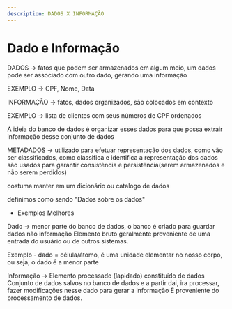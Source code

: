 ```yaml
---
description: DADOS X INFORMAÇÃO
---
```


# Dado e Informação

DADOS -> fatos que podem ser armazenados em algum meio, um dados pode ser associado com outro dado, gerando uma informação

EXEMPLO -> CPF, Nome, Data

INFORMAÇÃO -> fatos, dados organizados, são colocados em contexto

EXEMPLO -> lista de clientes com seus números de CPF ordenados

A ideia do banco de dados é organizar esses dados para que possa extrair informação desse conjunto de dados

METADADOS -> utilizado para efetuar representação dos dados, como vão ser classificados, como classifica e identifica a representação dos dados são usados para garantir consistência e persistência(serem armazenados e não serem perdidos)

costuma manter em um dicionário ou catalogo de dados

definimos como sendo "Dados sobre os dados"

* Exemplos Melhores

Dado -> menor parte do banco de dados, o banco é criado para guardar dados não informação Elemento bruto geralmente proveniente de uma entrada do usuário ou de outros sistemas.

Exemplo - dado = célula/átomo, é uma unidade elementar no nosso corpo, ou seja, o dado é a menor parte

Informação -> Elemento processado (lapidado) constituído de dados Conjunto de dados salvos no banco de dados e a partir dai, ira processar, fazer modificações nesse dado para gerar a informação É proveniente do processamento de dados.
